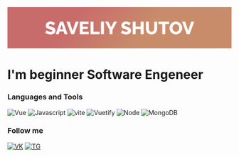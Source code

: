 [![Header](https://github.com/SaveliyShutov/saveliyshutov/blob/master/assets/Frame%201.png)](https://github.com/SaveliyShutov/saveliyshutov)

# I'm beginner Software Engeneer

### Languages and Tools

![Vue](https://img.shields.io/badge/-Vue-white?style=for-the-badge&logo=vuedotjs)
![Javascript](https://img.shields.io/badge/-Javascript-white?style=for-the-badge&logo=Javascript)
![vite](https://img.shields.io/badge/-vite-white?style=for-the-badge&logo=vite)
![Vuetify](https://img.shields.io/badge/-vuetify-white?style=for-the-badge&logo=vuetify&logoColor=1697F6)
![Node](https://img.shields.io/badge/-Node-white?style=for-the-badge&logo=nodedotjs)
![MongoDB](https://img.shields.io/badge/-MongoDB-white?style=for-the-badge&logo=MongoDB)

### Follow me

[![VK](https://img.shields.io/badge/-VK-white?style=for-the-badge&logo=vk&logoColor=0077FF)](https://vk.com/saveliybest)
[![TG](https://img.shields.io/badge/-telegram-white?style=for-the-badge&logo=telegram)](https://t.me/SaveliyShutov)


